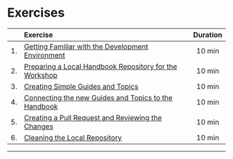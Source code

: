 # Exercises


|    | Exercise                                                     | Duration |
|:--:|:-------------------------------------------------------------|:--------:|
| 1. | [Getting Familiar with the Development Environment][1]       |  10 min  |
| 2. | [Preparing a Local Handbook Repository for the Workshop][2]  |  10 min  |
| 3. | [Creating Simple Guides and Topics][3]                       |  10 min  |
| 4. | [Connecting the new Guides and Topics to the Handbook][4]    |  10 min  |
| 5. | [Creating a Pull Request and Reviewing the Changes][5]       |  10 min  |
| 6. | [Cleaning the Local Repository][6]                           |  10 min  |

---

[1]: /Guides/About/Exercise_1
[2]: /Guides/About/Exercise_2
[3]: /Guides/About/Exercise_3
[4]: /Guides/About/Exercise_4
[5]: /Guides/About/Exercise_5
[6]: /Guides/About/Exercise_6
